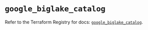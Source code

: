 # `google_biglake_catalog`

Refer to the Terraform Registry for docs: [`google_biglake_catalog`](https://registry.terraform.io/providers/hashicorp/google/6.25.0/docs/resources/biglake_catalog).
